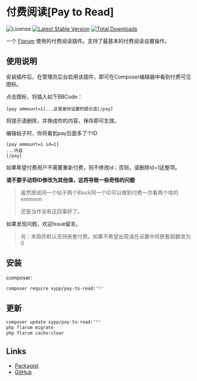 # 付费阅读[Pay to Read]

![License](https://img.shields.io/badge/license-MIT-blue.svg) [![Latest Stable Version](https://img.shields.io/packagist/v/xypp/pay-to-read.svg)](https://packagist.org/packages/xypp/pay-to-read) [![Total Downloads](https://img.shields.io/packagist/dt/xypp/pay-to-read.svg)](https://packagist.org/packages/xypp/pay-to-read)

一个 [Flarum](http://flarum.org) 使用的付费阅读插件。支持了最基本的付费阅读设置操作。

## 使用说明

安装插件后，在管理员后台启用该插件，即可在Composer编辑器中看到付费可见图标。

点击图标，将插入如下BBCode：

```plain
[pay ammount=1]...这里是你设置的提示语[/pay]
```

将提示语删除，并换成你的内容，保存即可生效。


编辑帖子时，你将看到pay后面多了个ID

```plain
[pay ammount=1 id=1]
...内容
[/pay]
```

如果希望付费用户不需要重新付费，则不修改id；否则，请删除id=1这整项。

**请不要手动将ID修改为其他值，这将导致一些奇怪的问题**

> 虽然按说同一个帖子两个Block同一个ID可以做到付费一次看两个啥的emmmm
>
> 还是当作没有这回事好了。

如果发现问题，欢迎Issue留言。

> 另：本插件默认支持嵌套付费。如果不希望出现请在设置中将嵌套层数改为0

## 安装

composer:

```sh
composer require xypp/pay-to-read:"*"
```

## 更新

```sh
composer update xypp/pay-to-read:"*"
php flarum migrate
php flarum cache:clear
```

## Links

- [Packagist](https://packagist.org/packages/xypp/pay-to-read)
- [GitHub](https://github.com/xypp/pay-to-read)
